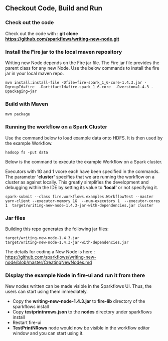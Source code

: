 ## Checkout Code, Build and Run

### Check out the code

Check out the code with : **git clone https://github.com/sparkflows/writing-new-node.git**

### Install the Fire jar to the local maven repository

Writing new Node depends on the Fire jar file. The Fire jar file provides the parent class for any new Node. Use the below commands to install the fire jar in your local maven repo.

    mvn install:install-file -Dfile=fire-spark_1_6-core-1.4.3.jar -DgroupId=fire  -DartifactId=fire-spark_1_6-core  -Dversion=1.4.3 -Dpackaging=jar
    
### Build with Maven

    mvn package


### Running the workflow on a Spark Cluster

Use the command below to load example data onto HDFS. It is then used by the example Workflow.

	hadoop fs -put data

Below is the command to execute the example Workflow on a Spark cluster. 

Executors with 1G and 1 vcore each have been specified in the commands. The parameter **'cluster'** specifies that we are running the workflow on a cluster as against locally. This greatly simplifies the development and debugging within the IDE by setting its value to **'local'** or not specifying it.

	spark-submit --class fire.workflows.examples.WorkflowTest --master yarn-client --executor-memory 1G  --num-executors 1  --executor-cores 1  target/writing-new-node-1.4.3-jar-with-dependencies.jar cluster


### Jar files

Building this repo generates the following jar files:

	target/writing-new-node-1.4.3.jar
	target/writing-new-node-1.4.3-jar-with-dependencies.jar

The details for coding a New Node is here : https://github.com/sparkflows/writing-new-node/blob/master/CreatingNewNodes.md


### Display the example Node in fire-ui and run it from there

New nodes written can be made visible in the Sparkflows UI. Thus, the users can start using them immediately.

* Copy the **writing-new-node-1.4.3.jar** to **fire-lib** directory of the sparkflows install
* Copy **testprintnrows.json** to the **nodes** directory under sparkflows install
* Restart fire-ui
* **TestPrintNRows** node would now be visible in the workflow editor window and you can start using it.


